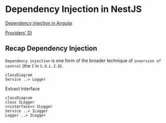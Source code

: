 # Dependency Injection in NestJS

[Dependency injection in Angular](https://angular.io/guide/dependency-injection)

[Providers' DI](https://docs.nestjs.com/providers#dependency-injection)

## 

## Recap Dependency Injection

`Dependency injection` is one form of the broader technique of `inversion of control` (the `I` in `S.O.L.I.D`).

```mermaid
classDiagram
Service ..> Logger
```

Extract Interface

```mermaid
classDiagram
class ILogger
<<interface>> ILogger
Service ..> ILogger
Logger ..> ILogger
```
